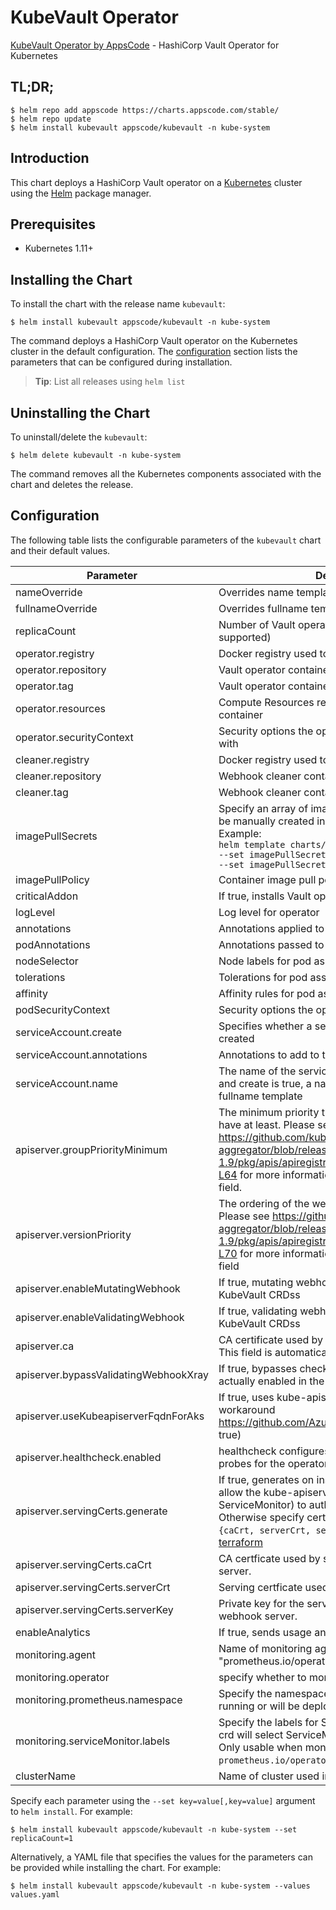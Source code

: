 # KubeVault Operator

[KubeVault Operator by AppsCode](https://github.com/kubevault/operator) - HashiCorp Vault Operator for Kubernetes

## TL;DR;

```console
$ helm repo add appscode https://charts.appscode.com/stable/
$ helm repo update
$ helm install kubevault appscode/kubevault -n kube-system
```

## Introduction

This chart deploys a HashiCorp Vault operator on a [Kubernetes](http://kubernetes.io) cluster using the [Helm](https://helm.sh) package manager.

## Prerequisites

- Kubernetes 1.11+

## Installing the Chart

To install the chart with the release name `kubevault`:

```console
$ helm install kubevault appscode/kubevault -n kube-system
```

The command deploys a HashiCorp Vault operator on the Kubernetes cluster in the default configuration. The [configuration](#configuration) section lists the parameters that can be configured during installation.

> **Tip**: List all releases using `helm list`

## Uninstalling the Chart

To uninstall/delete the `kubevault`:

```console
$ helm delete kubevault -n kube-system
```

The command removes all the Kubernetes components associated with the chart and deletes the release.

## Configuration

The following table lists the configurable parameters of the `kubevault` chart and their default values.

|               Parameter               |                                                                                                                                                                        Description                                                                                                                                                                        |                                Default                                |
|---------------------------------------|-----------------------------------------------------------------------------------------------------------------------------------------------------------------------------------------------------------------------------------------------------------------------------------------------------------------------------------------------------------|-----------------------------------------------------------------------|
| nameOverride                          | Overrides name template                                                                                                                                                                                                                                                                                                                                   | `""`                                                                  |
| fullnameOverride                      | Overrides fullname template                                                                                                                                                                                                                                                                                                                               | `""`                                                                  |
| replicaCount                          | Number of Vault operator replicas to create (only 1 is supported)                                                                                                                                                                                                                                                                                         | `1`                                                                   |
| operator.registry                     | Docker registry used to pull Vault operator image                                                                                                                                                                                                                                                                                                         | `kubevault`                                                           |
| operator.repository                   | Vault operator container image                                                                                                                                                                                                                                                                                                                            | `kubevault`                                                           |
| operator.tag                          | Vault operator container image tag                                                                                                                                                                                                                                                                                                                        | `v0.4.0-beta.0`                                                       |
| operator.resources                    | Compute Resources required by the operator container                                                                                                                                                                                                                                                                                                      | `{"requests":{"cpu":"100m"}}`                                         |
| operator.securityContext              | Security options the operator container should run with                                                                                                                                                                                                                                                                                                   | `{}`                                                                  |
| cleaner.registry                      | Docker registry used to pull Webhook cleaner image                                                                                                                                                                                                                                                                                                        | `appscode`                                                            |
| cleaner.repository                    | Webhook cleaner container image                                                                                                                                                                                                                                                                                                                           | `kubectl`                                                             |
| cleaner.tag                           | Webhook cleaner container image tag                                                                                                                                                                                                                                                                                                                       | `v1.16`                                                               |
| imagePullSecrets                      | Specify an array of imagePullSecrets. Secrets must be manually created in the namespace. <br> Example: <br> `helm template charts/kubevault \` <br> `--set imagePullSecrets[0].name=sec0 \` <br> `--set imagePullSecrets[1].name=sec1`                                                                                                                    | `[]`                                                                  |
| imagePullPolicy                       | Container image pull policy                                                                                                                                                                                                                                                                                                                               | `IfNotPresent`                                                        |
| criticalAddon                         | If true, installs Vault operator as critical addon                                                                                                                                                                                                                                                                                                        | `false`                                                               |
| logLevel                              | Log level for operator                                                                                                                                                                                                                                                                                                                                    | `3`                                                                   |
| annotations                           | Annotations applied to operator deployment                                                                                                                                                                                                                                                                                                                | `{}`                                                                  |
| podAnnotations                        | Annotations passed to operator pod(s).                                                                                                                                                                                                                                                                                                                    | `{}`                                                                  |
| nodeSelector                          | Node labels for pod assignment                                                                                                                                                                                                                                                                                                                            | `{"beta.kubernetes.io/arch":"amd64","beta.kubernetes.io/os":"linux"}` |
| tolerations                           | Tolerations for pod assignment                                                                                                                                                                                                                                                                                                                            | `[]`                                                                  |
| affinity                              | Affinity rules for pod assignment                                                                                                                                                                                                                                                                                                                         | `{}`                                                                  |
| podSecurityContext                    | Security options the operator pod should run with.                                                                                                                                                                                                                                                                                                        | `{"fsGroup":65535}`                                                   |
| serviceAccount.create                 | Specifies whether a service account should be created                                                                                                                                                                                                                                                                                                     | `true`                                                                |
| serviceAccount.annotations            | Annotations to add to the service account                                                                                                                                                                                                                                                                                                                 | `{}`                                                                  |
| serviceAccount.name                   | The name of the service account to use. If not set and create is true, a name is generated using the fullname template                                                                                                                                                                                                                                    | `""`                                                                  |
| apiserver.groupPriorityMinimum        | The minimum priority the webhook api group should have at least. Please see https://github.com/kubernetes/kube-aggregator/blob/release-1.9/pkg/apis/apiregistration/v1beta1/types.go#L58-L64 for more information on proper values of this field.                                                                                                         | `10000`                                                               |
| apiserver.versionPriority             | The ordering of the webhook api inside of the group. Please see https://github.com/kubernetes/kube-aggregator/blob/release-1.9/pkg/apis/apiregistration/v1beta1/types.go#L66-L70 for more information on proper values of this field                                                                                                                      | `15`                                                                  |
| apiserver.enableMutatingWebhook       | If true, mutating webhook is configured for KubeVault CRDss                                                                                                                                                                                                                                                                                               | `true`                                                                |
| apiserver.enableValidatingWebhook     | If true, validating webhook is configured for KubeVault CRDss                                                                                                                                                                                                                                                                                             | `true`                                                                |
| apiserver.ca                          | CA certificate used by the Kubernetes api server. This field is automatically assigned by the operator.                                                                                                                                                                                                                                                   | `not-ca-cert`                                                         |
| apiserver.bypassValidatingWebhookXray | If true, bypasses checks that validating webhook is actually enabled in the Kubernetes cluster.                                                                                                                                                                                                                                                           | `false`                                                               |
| apiserver.useKubeapiserverFqdnForAks  | If true, uses kube-apiserver FQDN for AKS cluster to workaround https://github.com/Azure/AKS/issues/522 (default true)                                                                                                                                                                                                                                    | `true`                                                                |
| apiserver.healthcheck.enabled         | healthcheck configures the readiness and liveliness probes for the operator pod.                                                                                                                                                                                                                                                                          | `false`                                                               |
| apiserver.servingCerts.generate       | If true, generates on install/upgrade the certs that allow the kube-apiserver (and potentially ServiceMonitor) to authenticate operators pods. Otherwise specify certs in `apiserver.servingCerts.{caCrt, serverCrt, serverKey}`. See also: [example terraform](https://github.com/kubevault/installer/blob/master/charts/kubevault/example-terraform.tf) | `true`                                                                |
| apiserver.servingCerts.caCrt          | CA certficate used by serving certificate of webhook server.                                                                                                                                                                                                                                                                                              | `""`                                                                  |
| apiserver.servingCerts.serverCrt      | Serving certficate used by webhook server.                                                                                                                                                                                                                                                                                                                | `""`                                                                  |
| apiserver.servingCerts.serverKey      | Private key for the serving certificate used by webhook server.                                                                                                                                                                                                                                                                                           | `""`                                                                  |
| enableAnalytics                       | If true, sends usage analytics                                                                                                                                                                                                                                                                                                                            | `true`                                                                |
| monitoring.agent                      | Name of monitoring agent (either "prometheus.io/operator" or "prometheus.io/builtin")                                                                                                                                                                                                                                                                     | `"none"`                                                              |
| monitoring.operator                   | specify whether to monitor Vault operator                                                                                                                                                                                                                                                                                                                 | `false`                                                               |
| monitoring.prometheus.namespace       | Specify the namespace where Prometheus server is running or will be deployed.                                                                                                                                                                                                                                                                             | `""`                                                                  |
| monitoring.serviceMonitor.labels      | Specify the labels for ServiceMonitor. Prometheus crd will select ServiceMonitor using these labels. Only usable when monitoring agent is `prometheus.io/operator`.                                                                                                                                                                                       | `{}`                                                                  |
| clusterName                           | Name of cluster used in a multi-cluster setup                                                                                                                                                                                                                                                                                                             | ``                                                                    |


Specify each parameter using the `--set key=value[,key=value]` argument to `helm install`. For example:

```console
$ helm install kubevault appscode/kubevault -n kube-system --set replicaCount=1
```

Alternatively, a YAML file that specifies the values for the parameters can be provided while
installing the chart. For example:

```console
$ helm install kubevault appscode/kubevault -n kube-system --values values.yaml
```
